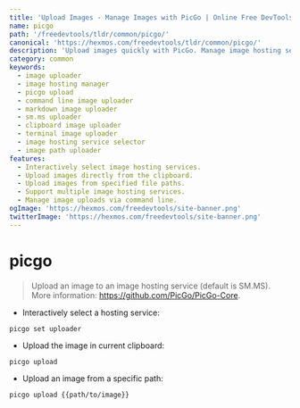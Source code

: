 ```yaml
---
title: 'Upload Images - Manage Images with PicGo | Online Free DevTools by Hexmos'
name: picgo
path: '/freedevtools/tldr/common/picgo/'
canonical: 'https://hexmos.com/freedevtools/tldr/common/picgo/'
description: 'Upload images quickly with PicGo. Manage image hosting services, upload from clipboard or file paths. Free online tool, no registration required.'
category: common
keywords:
  - image uploader
  - image hosting manager
  - picgo upload
  - command line image uploader
  - markdown image uploader
  - sm.ms uploader
  - clipboard image uploader
  - terminal image uploader
  - image hosting service selector
  - image path uploader
features:
  - Interactively select image hosting services.
  - Upload images directly from the clipboard.
  - Upload images from specified file paths.
  - Support multiple image hosting services.
  - Manage image uploads via command line.
ogImage: 'https://hexmos.com/freedevtools/site-banner.png'
twitterImage: 'https://hexmos.com/freedevtools/site-banner.png'
---
```


# picgo

> Upload an image to an image hosting service (default is SM.MS).
> More information: <https://github.com/PicGo/PicGo-Core>.

- Interactively select a hosting service:

`picgo set uploader`

- Upload the image in current clipboard:

`picgo upload`

- Upload an image from a specific path:

`picgo upload {{path/to/image}}`

